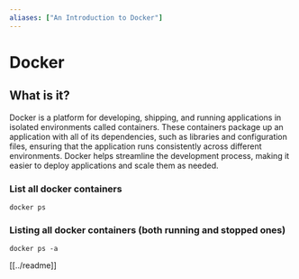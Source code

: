 ```yaml
---
aliases: ["An Introduction to Docker"]
---
```


# Docker

## What is it?

Docker is a platform for developing, shipping, and running applications in isolated environments called containers. These containers package up an application with all of its dependencies, such as libraries and configuration files, ensuring that the application runs consistently across different environments. Docker helps streamline the development process, making it easier to deploy applications and scale them as needed.

### List all docker containers

```shell
docker ps
```

### Listing all docker containers (both running and stopped ones)

```shell
docker ps -a
```

[[../readme]]

